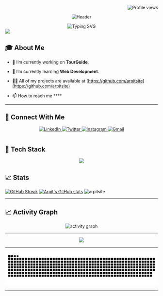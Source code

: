 <p align="right">
  <img src="https://komarev.com/ghpvc/?username=Arpit&label=Visitors&color=0077B5&style=rounded-square" alt="Profile views" />
</p>
<div align="center">

![Header](https://capsule-render.vercel.app/api?type=venom&height=200&color=gradient&customColorList=12,13,14,15,16,17,18,19,20,21,22,23,24&text=Hi,%20I'm%20Arpit&fontSize=60&fontColor=fff&animation=fadeIn&2desc=&descSize=20&descAlignY=70)

<img src="https://readme-typing-svg.herokuapp.com?font=Fira+Code&size=25&duration=4000&pause=1000&color=FF69B4&center=true&vCenter=true&width=600&lines=Computer+Science+Engineering+Student;Full+Stack+Developer;Open+Source+Enthusiast;Always+Learning+New+Things" alt="Typing SVG" />

</div>


<!-- Decorative Line -->
<img src="https://user-images.githubusercontent.com/73097560/115834477-dbab4500-a447-11eb-908a-139a6edaec5c.gif">


## 🎓 About Me
- 🔭 I’m currently working on **TourGuide**.

- 🌱 I’m currently learning **Web Development**.

- 👨‍💻 All of my projects are available at [https://github.com/arpitsite](https://github.com/arpitsite)

- 📫 How to reach me ****

---

<!-- Connect Section -->
## 🤝 Connect With Me


<div align="center">
  <a href="https://www.linkedin.com/in/arpit-singh-231358321/" target="_blank">
    <img src="https://skillicons.dev/icons?i=linkedin&theme=dark" alt="LinkedIn" width="50"/>
  </a>
  <a href="https://x.com/arpitsinghdev" target="_blank">
    <img src="https://skillicons.dev/icons?i=twitter&theme=dark" alt="Twitter" width="50"/>
  </a>
  <a href="https://www.instagram.com/official__harsh89/" target="_blank">
    <img src="https://skillicons.dev/icons?i=instagram&theme=dark" alt="Instagram" width="50"/>
  </a>
  <a href="arpit@arpitsingh.work@gmail.com" target="_blank">
    <img src="https://skillicons.dev/icons?i=gmail&theme=dark" alt="Gmail" width="50"/>
  </a>
 
</div>
<br/>
<h2>🚀 Tech Stack</h2>
<p align="center">
  <a href="https://skillicons.dev">
    <img src="https://skillicons.dev/icons?i=git,js,html,css,nodejs,py,java,tailwind,sass,flutter,figma,ts,cpp,photoshop,c,mysql,bootstrap&theme=dark" />
  </a>
</p>


## 📈 Stats 
<p align="center">

[![GitHub Streak](https://github-readme-streak-stats.herokuapp.com/?user=arpitsite&theme=dark)](https://github.com/arpitsite)
[![Arpit's GitHub stats](https://github-readme-stats.vercel.app/api?username=arpitsite&rank_icon=github&theme=dark&title_color=FFBF00)](https://github.com/arpitsite)
 <img width="40%" src="https://github-readme-stats.vercel.app/api/top-langs?username=arpitsite&show_icons=true&theme=dracula&title_color=ff8000&text_color=ffffff&bg_color=191919&locale=en&layout=compact&hide_border=false" alt="arpitsite" /> 

</p>
<!-- ACTIVITY GRAPH -->
<hr/>
<h2>📈 Activity Graph</h2>
<div align="center">
    <img src="https://github-readme-activity-graph.vercel.app/graph?username=arpitsite&custom_title=Deepanshi's%20GitHub%20Activity%20Graph&bg_color=0D1117&color=7F3FBF&line=7F3FBF&point=7F3FBF&area_color=FFFFFF&title_color=FFFFFF&area=true" alt="activity graph">
</div>
<hr/>

<!-- Random Dev Quote -->
<div align="center">

![](https://quotes-github-readme.vercel.app/api?type=horizontal&theme=radical)

</div>
<hr/>
<!-- Snake Animation -->
<div align="center">
  <img src="https://raw.githubusercontent.com/platane/platane/output/github-contribution-grid-snake-dark.svg" alt="snake"/>
</div>

<hr/>


